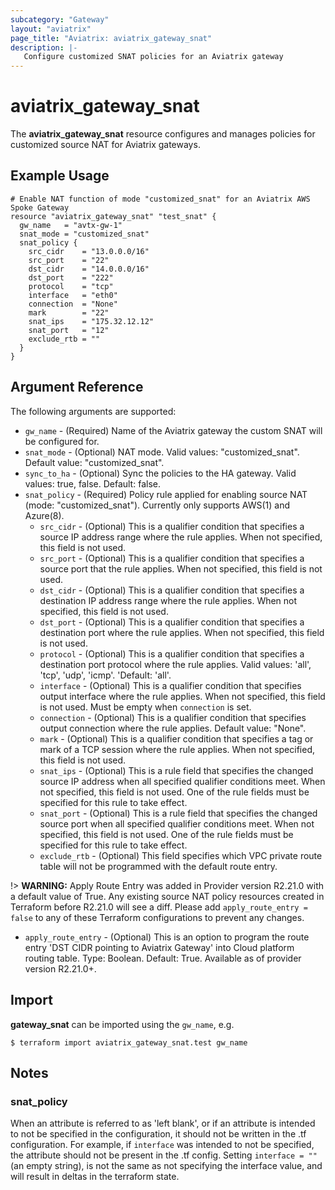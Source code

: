 ```yaml
---
subcategory: "Gateway"
layout: "aviatrix"
page_title: "Aviatrix: aviatrix_gateway_snat"
description: |-
   Configure customized SNAT policies for an Aviatrix gateway
---
```


# aviatrix_gateway_snat

The **aviatrix_gateway_snat** resource configures and manages policies for customized source NAT for Aviatrix gateways.

## Example Usage

```hcl
# Enable NAT function of mode "customized_snat" for an Aviatrix AWS Spoke Gateway
resource "aviatrix_gateway_snat" "test_snat" {
  gw_name   = "avtx-gw-1"
  snat_mode = "customized_snat"
  snat_policy {
    src_cidr    = "13.0.0.0/16"
    src_port    = "22"
    dst_cidr    = "14.0.0.0/16"
    dst_port    = "222"
    protocol    = "tcp"
    interface   = "eth0"
    connection  = "None"
    mark        = "22"
    snat_ips    = "175.32.12.12"
    snat_port   = "12"
    exclude_rtb = ""
  }
}
```

## Argument Reference

The following arguments are supported:

* `gw_name` - (Required) Name of the Aviatrix gateway the custom SNAT will be configured for.
* `snat_mode` - (Optional) NAT mode. Valid values: "customized_snat". Default value: "customized_snat".
* `sync_to_ha` - (Optional) Sync the policies to the HA gateway. Valid values: true, false. Default: false.
* `snat_policy` - (Required) Policy rule applied for enabling source NAT (mode: "customized_snat"). Currently only supports AWS(1) and Azure(8).
  * `src_cidr` - (Optional) This is a qualifier condition that specifies a source IP address range where the rule applies. When not specified, this field is not used.
  * `src_port` - (Optional) This is a qualifier condition that specifies a source port that the rule applies. When not specified, this field is not used.
  * `dst_cidr` - (Optional) This is a qualifier condition that specifies a destination IP address range where the rule applies. When not specified, this field is not used.
  * `dst_port` - (Optional) This is a qualifier condition that specifies a destination port where the rule applies. When not specified, this field is not used.
  * `protocol` - (Optional) This is a qualifier condition that specifies a destination port protocol where the rule applies. Valid values: 'all', 'tcp', 'udp', 'icmp'. 'Default: 'all'.
  * `interface` - (Optional) This is a qualifier condition that specifies output interface where the rule applies. When not specified, this field is not used. Must be empty when `connection` is set.
  * `connection` - (Optional) This is a qualifier condition that specifies output connection where the rule applies. Default value: "None".
  * `mark` - (Optional) This is a qualifier condition that specifies a tag or mark of a TCP session where the rule applies. When not specified, this field is not used.
  * `snat_ips` - (Optional) This is a rule field that specifies the changed source IP address when all specified qualifier conditions meet. When not specified, this field is not used. One of the rule fields must be specified for this rule to take effect.
  * `snat_port` - (Optional) This is a rule field that specifies the changed source port when all specified qualifier conditions meet. When not specified, this field is not used. One of the rule fields must be specified for this rule to take effect.
  * `exclude_rtb` - (Optional) This field specifies which VPC private route table will not be programmed with the default route entry.

!> **WARNING:** Apply Route Entry was added in Provider version R2.21.0 with a default value of True. Any existing source NAT policy resources created in Terraform before R2.21.0 will see a diff. Please add `apply_route_entry = false` to any of these Terraform configurations to prevent any changes.

  * `apply_route_entry` - (Optional) This is an option to program the route entry 'DST CIDR pointing to Aviatrix Gateway' into Cloud platform routing table. Type: Boolean. Default: True. Available as of provider version R2.21.0+.

## Import

**gateway_snat** can be imported using the `gw_name`, e.g.

```
$ terraform import aviatrix_gateway_snat.test gw_name
```

## Notes
### snat_policy
When an attribute is referred to as 'left blank', or if an attribute is intended to not be specified in the configuration, it should not be written in the .tf configuration. For example, if `interface` was intended to not be specified, the attribute should not be present in the .tf config. Setting `interface = ""` (an empty string), is not the same as not specifying the interface value, and will result in deltas in the terraform state.
